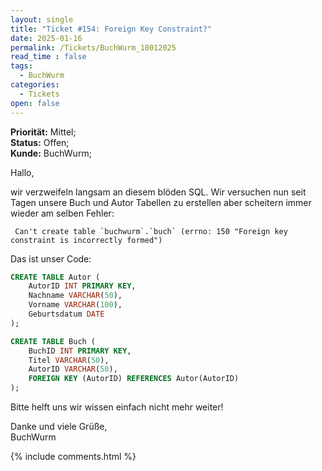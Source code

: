```yaml
---
layout: single
title: "Ticket #154: Foreign Key Constraint?"
date: 2025-01-16
permalink: /Tickets/BuchWurm_18012025
read_time : false
tags:
  - BuchWurm
categories:
  - Tickets
open: false
---
```


**Priorität:** Mittel;  
**Status:** Offen;  
**Kunde:** BuchWurm;

Hallo,

wir verzweifeln langsam an diesem blöden SQL. Wir versuchen nun seit Tagen unsere Buch und Autor Tabellen zu erstellen aber scheitern immer wieder am selben Fehler:

```
 Can't create table `buchwurm`.`buch` (errno: 150 "Foreign key constraint is incorrectly formed")
```

Das ist unser Code:
```sql
CREATE TABLE Autor (
    AutorID INT PRIMARY KEY,
    Nachname VARCHAR(50),
    Vorname VARCHAR(100),
    Geburtsdatum DATE
);

CREATE TABLE Buch (
    BuchID INT PRIMARY KEY,
    Titel VARCHAR(50),
    AutorID VARCHAR(50),
    FOREIGN KEY (AutorID) REFERENCES Autor(AutorID)
);
```

Bitte helft uns wir wissen einfach nicht mehr weiter!

Danke und viele Grüße,  
BuchWurm

{% include comments.html %}